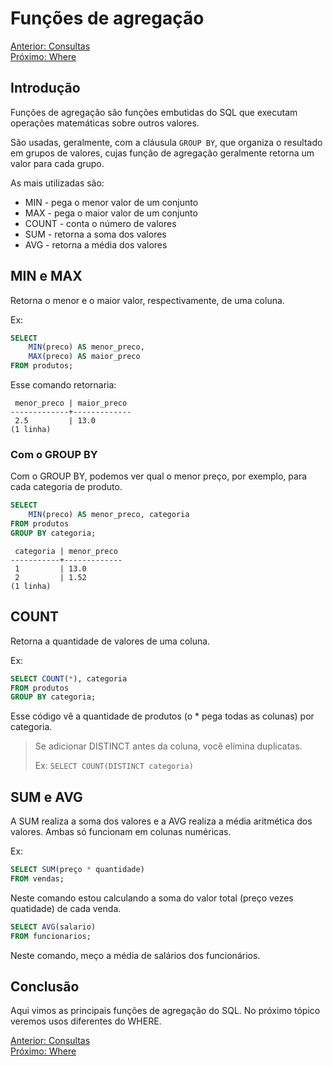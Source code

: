 # Funções de agregação

[Anterior: Consultas](Consultas.md)
<br>
[Próximo: Where](Where.md)

## Introdução

Funções de agregação são funções embutidas do SQL que executam operações matemáticas sobre outros valores.

São usadas, geralmente, com a cláusula `GROUP BY`, que organiza o resultado em grupos de valores, cujas função de agregação geralmente retorna um valor para cada grupo.

As mais utilizadas são:

- MIN - pega o menor valor de um conjunto
- MAX - pega o maior valor de um conjunto
- COUNT - conta o número de valores
- SUM - retorna a soma dos valores
- AVG - retorna a média dos valores

## MIN e MAX

Retorna o menor e o maior valor, respectivamente, de uma coluna.

Ex:

```sql
SELECT 
    MIN(preco) AS menor_preco, 
    MAX(preco) AS maior_preco
FROM produtos;
```

Esse comando retornaria:

```
 menor_preco | maior_preco
-------------+-------------
 2.5         | 13.0
(1 linha)
```

### Com o GROUP BY

Com o GROUP BY, podemos ver qual o menor preço, por exemplo, para cada categoria de produto.

```sql
SELECT 
    MIN(preco) AS menor_preco, categoria
FROM produtos
GROUP BY categoria;
```

```
 categoria | menor_preco
-----------+-------------
 1         | 13.0
 2         | 1.52
(1 linha)
```

## COUNT

Retorna a quantidade de valores de uma coluna.

Ex:

```sql
SELECT COUNT(*), categoria
FROM produtos
GROUP BY categoria;
```

Esse código vê a quantidade de produtos (o * pega todas as colunas) por categoria.

> Se adicionar DISTINCT antes da coluna, você elimina duplicatas.
>
> Ex: `SELECT COUNT(DISTINCT categoria)`

## SUM e AVG

A SUM realiza a soma dos valores e a AVG realiza a média aritmética dos valores. Ambas só funcionam em colunas numéricas.

Ex:

```sql
SELECT SUM(preço * quantidade)
FROM vendas;
```

Neste comando estou calculando a soma do valor total (preço vezes quatidade) de cada venda.

```sql
SELECT AVG(salario)
FROM funcionarios;
```

Neste comando, meço a média de salários dos funcionários.

## Conclusão

Aqui vimos as principais funções de agregação do SQL. No próximo tópico veremos usos diferentes do WHERE.


[Anterior: Consultas](Consultas.md)
<br>
[Próximo: Where](Where.md)